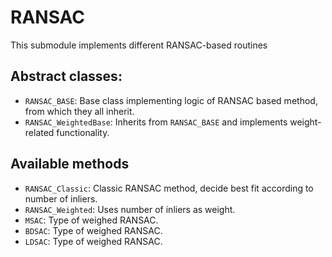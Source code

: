 # RANSAC

This submodule implements different RANSAC-based routines

## Abstract classes:
 - `RANSAC_BASE`: Base class implementing logic of RANSAC based method, from which they all inherit.
 - `RANSAC_WeightedBase`: Inherits from `RANSAC_BASE` and implements weight-related functionality.

 ## Available methods

 - `RANSAC_Classic`: Classic RANSAC method, decide best fit according to number of inliers.
 - `RANSAC_Weighted`: Uses number of inliers as weight.
 - `MSAC`: Type of weighed RANSAC.
 - `BDSAC`: Type of weighed RANSAC.
 - `LDSAC`: Type of weighed RANSAC.